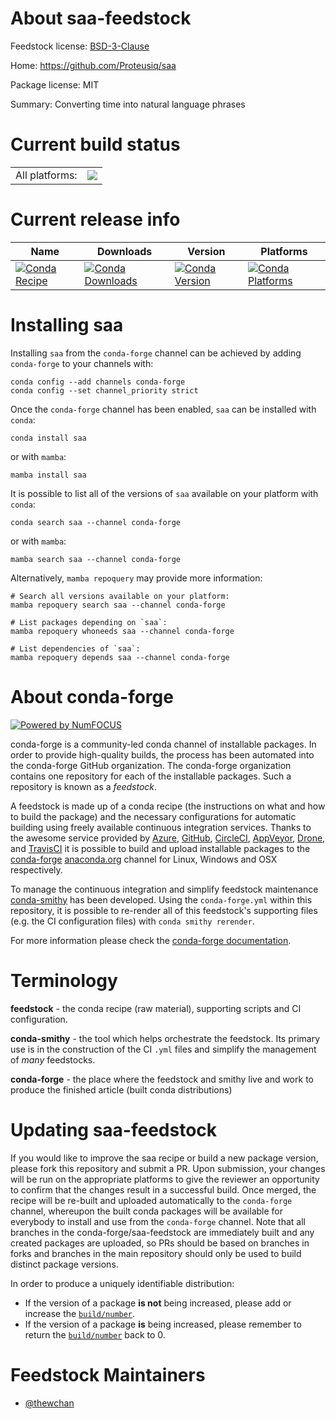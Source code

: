 About saa-feedstock
===================

Feedstock license: [BSD-3-Clause](https://github.com/conda-forge/saa-feedstock/blob/main/LICENSE.txt)

Home: https://github.com/Proteusiq/saa

Package license: MIT

Summary: Converting time into natural language phrases

Current build status
====================


<table><tr><td>All platforms:</td>
    <td>
      <a href="https://dev.azure.com/conda-forge/feedstock-builds/_build/latest?definitionId=23091&branchName=main">
        <img src="https://dev.azure.com/conda-forge/feedstock-builds/_apis/build/status/saa-feedstock?branchName=main">
      </a>
    </td>
  </tr>
</table>

Current release info
====================

| Name | Downloads | Version | Platforms |
| --- | --- | --- | --- |
| [![Conda Recipe](https://img.shields.io/badge/recipe-saa-green.svg)](https://anaconda.org/conda-forge/saa) | [![Conda Downloads](https://img.shields.io/conda/dn/conda-forge/saa.svg)](https://anaconda.org/conda-forge/saa) | [![Conda Version](https://img.shields.io/conda/vn/conda-forge/saa.svg)](https://anaconda.org/conda-forge/saa) | [![Conda Platforms](https://img.shields.io/conda/pn/conda-forge/saa.svg)](https://anaconda.org/conda-forge/saa) |

Installing saa
==============

Installing `saa` from the `conda-forge` channel can be achieved by adding `conda-forge` to your channels with:

```
conda config --add channels conda-forge
conda config --set channel_priority strict
```

Once the `conda-forge` channel has been enabled, `saa` can be installed with `conda`:

```
conda install saa
```

or with `mamba`:

```
mamba install saa
```

It is possible to list all of the versions of `saa` available on your platform with `conda`:

```
conda search saa --channel conda-forge
```

or with `mamba`:

```
mamba search saa --channel conda-forge
```

Alternatively, `mamba repoquery` may provide more information:

```
# Search all versions available on your platform:
mamba repoquery search saa --channel conda-forge

# List packages depending on `saa`:
mamba repoquery whoneeds saa --channel conda-forge

# List dependencies of `saa`:
mamba repoquery depends saa --channel conda-forge
```


About conda-forge
=================

[![Powered by
NumFOCUS](https://img.shields.io/badge/powered%20by-NumFOCUS-orange.svg?style=flat&colorA=E1523D&colorB=007D8A)](https://numfocus.org)

conda-forge is a community-led conda channel of installable packages.
In order to provide high-quality builds, the process has been automated into the
conda-forge GitHub organization. The conda-forge organization contains one repository
for each of the installable packages. Such a repository is known as a *feedstock*.

A feedstock is made up of a conda recipe (the instructions on what and how to build
the package) and the necessary configurations for automatic building using freely
available continuous integration services. Thanks to the awesome service provided by
[Azure](https://azure.microsoft.com/en-us/services/devops/), [GitHub](https://github.com/),
[CircleCI](https://circleci.com/), [AppVeyor](https://www.appveyor.com/),
[Drone](https://cloud.drone.io/welcome), and [TravisCI](https://travis-ci.com/)
it is possible to build and upload installable packages to the
[conda-forge](https://anaconda.org/conda-forge) [anaconda.org](https://anaconda.org/)
channel for Linux, Windows and OSX respectively.

To manage the continuous integration and simplify feedstock maintenance
[conda-smithy](https://github.com/conda-forge/conda-smithy) has been developed.
Using the ``conda-forge.yml`` within this repository, it is possible to re-render all of
this feedstock's supporting files (e.g. the CI configuration files) with ``conda smithy rerender``.

For more information please check the [conda-forge documentation](https://conda-forge.org/docs/).

Terminology
===========

**feedstock** - the conda recipe (raw material), supporting scripts and CI configuration.

**conda-smithy** - the tool which helps orchestrate the feedstock.
                   Its primary use is in the construction of the CI ``.yml`` files
                   and simplify the management of *many* feedstocks.

**conda-forge** - the place where the feedstock and smithy live and work to
                  produce the finished article (built conda distributions)


Updating saa-feedstock
======================

If you would like to improve the saa recipe or build a new
package version, please fork this repository and submit a PR. Upon submission,
your changes will be run on the appropriate platforms to give the reviewer an
opportunity to confirm that the changes result in a successful build. Once
merged, the recipe will be re-built and uploaded automatically to the
`conda-forge` channel, whereupon the built conda packages will be available for
everybody to install and use from the `conda-forge` channel.
Note that all branches in the conda-forge/saa-feedstock are
immediately built and any created packages are uploaded, so PRs should be based
on branches in forks and branches in the main repository should only be used to
build distinct package versions.

In order to produce a uniquely identifiable distribution:
 * If the version of a package **is not** being increased, please add or increase
   the [``build/number``](https://docs.conda.io/projects/conda-build/en/latest/resources/define-metadata.html#build-number-and-string).
 * If the version of a package **is** being increased, please remember to return
   the [``build/number``](https://docs.conda.io/projects/conda-build/en/latest/resources/define-metadata.html#build-number-and-string)
   back to 0.

Feedstock Maintainers
=====================

* [@thewchan](https://github.com/thewchan/)

